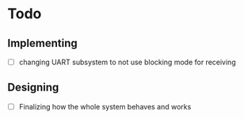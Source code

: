# Todo

## Implementing
- [ ] changing UART subsystem to not use blocking mode for receiving


## Designing
- [ ] Finalizing how the whole system behaves and works